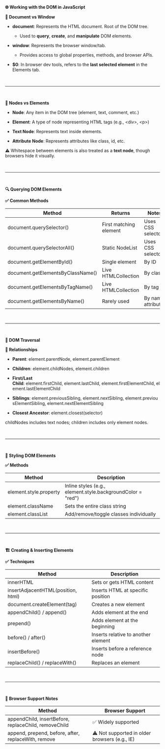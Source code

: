 **🌐 Working with the DOM in JavaScript**

**📄 Document vs Window**

- **document**: Represents the HTML document. Root of the DOM tree.

  - Used to **query**, **create**, and **manipulate** DOM elements.

- **window**: Represents the browser window/tab.

  - Provides access to global properties, methods, and browser APIs.

- **\$0**: In browser dev tools, refers to the **last selected
  element** in the Elements tab.

<br/>

---
<br/>

**🧱 Nodes vs Elements**

- **Node**: Any item in the DOM tree (element, text, comment, etc.)

- **Element**: A type of node representing HTML tags
  (e.g., \<div\>, \<p\>)

- **Text Node**: Represents text inside elements.

- **Attribute Node**: Represents attributes like class, id, etc.

⚠️ Whitespace between elements is also treated as a **text node**,
though browsers hide it visually.

<br/>

---
<br/>

**🔍 Querying DOM Elements**

**✅ Common Methods**

| **Method** | **Returns** | **Notes** |
|----|----|----|
| document.querySelector() | First matching element | Uses CSS selectors |
| document.querySelectorAll() | Static NodeList | Uses CSS selectors |
| document.getElementById() | Single element | By ID |
| document.getElementsByClassName() | Live HTMLCollection | By class |
| document.getElementsByTagName() | Live HTMLCollection | By tag |
| document.getElementsByName() | Rarely used | By name attribute |

<br/>

---
<br/>

**🧭 DOM Traversal**

**📌 Relationships**

- **Parent**: element.parentNode, element.parentElement

- **Children**: element.childNodes, element.children

- **First/Last
  Child**: element.firstChild, element.lastChild, element.firstElementChild, element.lastElementChild

- **Siblings**: element.previousSibling, element.nextSibling, element.previousElementSibling, element.nextElementSibling

- **Closest Ancestor**: element.closest(selector)

childNodes includes text nodes; children includes only element nodes.

<br/>

---
<br/>

**🎨 Styling DOM Elements**

**✅ Methods**

| **Method** | **Description** |
|----|----|
| element.style.property | Inline styles (e.g., element.style.backgroundColor = "red") |
| element.className | Sets the entire class string |
| element.classList | Add/remove/toggle classes individually |

<br/>

---
<br/>

**🏗️ Creating & Inserting Elements**

**✅ Techniques**

| **Method**                         | **Description**                     |
|------------------------------------|-------------------------------------|
| innerHTML                          | Sets or gets HTML content           |
| insertAdjacentHTML(position, html) | Inserts HTML at specific position   |
| document.createElement(tag)        | Creates a new element               |
| appendChild() / append()           | Adds element at the end             |
| prepend()                          | Adds element at the beginning       |
| before() / after()                 | Inserts relative to another element |
| insertBefore()                     | Inserts before a reference node     |
| replaceChild() / replaceWith()     | Replaces an element                 |

<br/>

---
<br/>

**🧪 Browser Support Notes**

| **Method** | **Browser Support** |
|----|----|
| appendChild, insertBefore, replaceChild, removeChild | ✅ Widely supported |
| append, prepend, before, after, replaceWith, remove | ⚠️ Not supported in older browsers (e.g., IE) |
